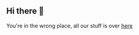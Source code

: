 ## Hi there 👋

You're in the wrong place, all our stuff is over [here](https://github.com/punk-security/)
